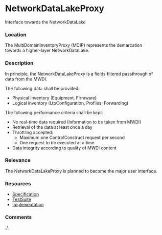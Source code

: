 # NetworkDataLakeProxy
Interface towards the NetworkDataLake

### Location
The MultiDomainInventoryProxy (MDIP) represents the demarcation towards a higher-layer NetworkDataLake.  

### Description
In principle, the NetworkDataLakeProxy is a fields filtered passthrough of data from the MWDI.  

The following data shall be provided:  
  - Physical inventory (Equipment, Firmware)  
  - Logical inventory (LtpConfiguration, Profiles, Forwarding)  

The following performance criteria shall be kept:  
  - No real-time data required (Information to be taken from MWDI)  
  - Retrieval of the data at least once a day  
  - Throttling accepted:
    - Maximum one ControlConstruct request per second
    - One request to be executed at a time
  - Data integrity according to quality of MWDI content  

### Relevance
The NetworkDataLakeProxy is planned to become the major user interface.  

### Resources
- [Specification](./spec/)
- [TestSuite](./testing/)
- [Implementation](./server/)

### Comments
./.

